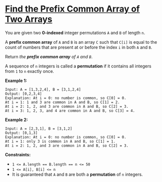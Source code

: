 [Find the Prefix Common Array of Two Arrays](https://leetcode.com/problems/find-the-prefix-common-array-of-two-arrays/)
===
You are given two **0-indexed** integer permutations `A` and `B` of length `n`.

A **prefix common array** of `A` and `B` is an array `C` such that `C[i]` is equal to the count of numbers that are
present at or before the index `i` in both `A` and `B`.

Return _the **prefix common array** of `A` and `B`_.

A sequence of `n` integers is called a **permutation** if it contains all integers from `1` to `n` exactly once.

**Example 1:**

```text
Input: A = [1,3,2,4], B = [3,1,2,4]
Output: [0,2,3,4]
Explanation: At i = 0: no number is common, so C[0] = 0.
At i = 1: 1 and 3 are common in A and B, so C[1] = 2.
At i = 2: 1, 2, and 3 are common in A and B, so C[2] = 3.
At i = 3: 1, 2, 3, and 4 are common in A and B, so C[3] = 4.
```

**Example 2:**

```text
Input: A = [2,3,1], B = [3,1,2]
Output: [0,1,3]
Explanation: At i = 0: no number is common, so C[0] = 0.
At i = 1: only 3 is common in A and B, so C[1] = 1.
At i = 2: 1, 2, and 3 are common in A and B, so C[2] = 3.
```

**Constraints:**

* `1 <= A.length == B.length == n <= 50`
* `1 <= A[i], B[i] <= n`
* It is guaranteed that `A` and `B` are both a **permutation** of `n` integers.

